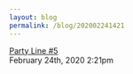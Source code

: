 ```yaml
---
layout: blog
permalink: /blog/202002241421
---
```


<a href=" https://microcosmpublishing.com/catalog/zines/13070">
Party Line #5                    </a>

<div id="footer">
<span id="timestamp"> February 24th, 2020 2:21pm </span>
</div>
